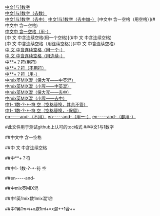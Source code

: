 [中文1与1数字](#中文1与1数字)  
[中文1与1数字（去数）](#中文与数字)  
[中文1与1数字（去中）](#11)
[中文1与1数字（去中加-）](#中文1-1数字)
[中文中 含一空格（用空格）](#中文中 含一空格)  
[中文中 含一空格（用-）](#中文中-含一空格)   
[中   文  中含连续空格(用一个空格)](#中 文 中含连续空格)  
[中   文  中含连续空格（用连续空格）](#中   文  中含连续空格)  
[中   文  中含连续空格（用一个-）](#中-文-中含连续空格)   
[中   文  中含连续空格（用连续-）](#中---文--中含连续空格)  
[中**+？符(用符)](#中**+？符)  
[中**+？符（不用符）](#中符)  
[中**+？符（用-）](#中？符)  
[中mix英MIX混（保大写——中英混）](#中mix英MIX混)  
[中mix英MIX混（小写——中英混）](#中mix英mix混)  
[中mix英MIX混（保大写——去中）](#mixMIX)  
[中mix英MIX混（小写——去中）](#mixmix)  
[中1- 1数-?-+-符 空（空格替换，其余不管）](#中1-1数符-空)  
[中1- 1数-?-+-符 空（空格替换，-保留）](#中1--1数---符-空)  
[en-----and-（不用）](#enand)
[en-----and-（用一-）](#en-and-)
[en-----and-（都用-）](#en-----and-)
  



#此文件用于测试github上认可的toc格式
##中文1与1数字

##中文中 含一空格

##中   文  中含连续空格

##中**+？符

##中1- 1数-?-+-符 空

##en-----and-

##中mix英MIX混

##中1英1mix数1mix混1合

##中*1*英*1m=i+x数1m*i+=x混++1合++

##